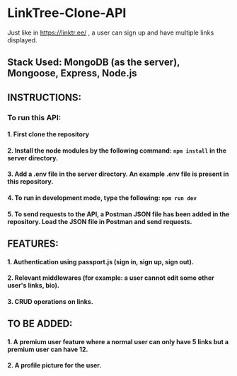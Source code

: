 # LinkTree-Clone-API
Just like in https://linktr.ee/ , a user can sign up and have multiple links displayed.

## Stack Used: MongoDB (as the server), Mongoose, Express, Node.js

## INSTRUCTIONS:
### To run this API:
####      1. First clone the repository
####      2. Install the node modules by the following command: ```npm install``` in the server directory.
####      3. Add a .env file in the server directory. An example .env file is present in this repository.
####      4. To run in development mode, type the following: ```npm run dev```
####      5. To send requests to the API, a Postman JSON file has been added in the repository. Load the JSON file in Postman and send requests.

## FEATURES:
#### 1. Authentication using **passport.js** (sign in, sign up, sign out).
#### 2. Relevant middlewares (for example: a user cannot edit some other user's links, bio).
#### 3. CRUD operations on links.

## TO BE ADDED:
#### 1. A premium user feature where a normal user can only have 5 links but a premium user can have 12.
#### 2. A profile picture for the user.
